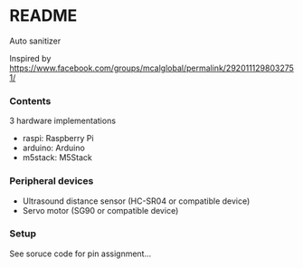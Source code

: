 # README #

Auto sanitizer

Inspired by https://www.facebook.com/groups/mcalglobal/permalink/2920111298032751/

### Contents ###

3 hardware implementations

* raspi: Raspberry Pi 
* arduino: Arduino 
* m5stack: M5Stack

### Peripheral devices ###

* Ultrasound distance sensor (HC-SR04 or compatible device)
* Servo motor (SG90 or compatible device)

### Setup ###

See soruce code for pin assignment...
